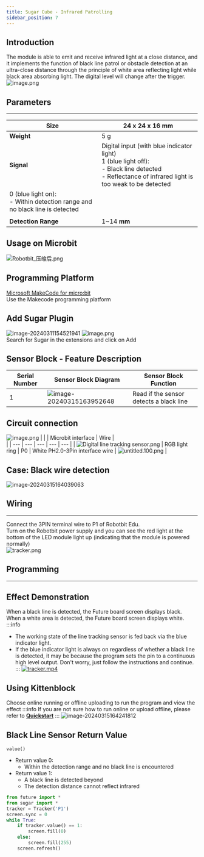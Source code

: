 ```yaml
---
title: Sugar Cube - Infrared Patrolling
sidebar_position: 7
---
```



## Introduction
The module is able to emit and receive infrared light at a close distance, and it implements the function of black line patrol or obstacle detection at an ultra-close distance through the principle of white area reflecting light while black area absorbing light. The digital level will change after the trigger.<br />![image.png](https://learn.kittenbot.cn/2024md_pic/1623395428938-72735b92-d2c7-4fbf-876c-fa2a352f337c.png)





## Parameters
---
| **Size** | 24 x 24 x 16 mm |
| --- | --- |
| **Weight** | 5 g |
| **Signal** | Digital input (with blue indicator light)<br />1 (blue light off):<br />- Black line detected<br />- Reflectance of infrared light is too weak to be detected<br />
0 (blue light on):<br />- Within detection range and no black line is detected<br /> |
|  | 
| **Detection Range** | 1~14 **mm** |





## Usage on Microbit
![Robotbit_压缩后.png](https://learn.kittenbot.cn/2024md_pic/1709112761000-c84282ba-fe71-45c1-8ad4-8e7f6fc4738f.png)





##   Programming Platform
[Microsoft MakeCode for micro:bit](https://makecode.microbit.org/#editor)<br />Use the Makecode programming platform





## Add Sugar Plugin
![image-20240311154521941](https://learn.kittenbot.cn/2024md_pic/image-20240311154521941.png)
![image.png](https://learn.kittenbot.cn/2024md_pic/1709111641678-73b61119-c29c-4b48-add7-375ce9a15935.png)<br />Search for Sugar in the extensions and click on Add





## Sensor Block - Feature Description
| Serial Number | Sensor Block Diagram | Sensor Block Function |
| --- | --- | --- |
| 1 | ![image-20240315163952648](https://learn.kittenbot.cn/2024md_pic/image-20240315163952648.png) | Read if the sensor detects a black line |





## Circuit connection
![image.png](https://learn.kittenbot.cn/2024md_pic/1709784427451-d4b007be-7103-4339-9b38-6ca14b0c826a.png)
|  |  | Microbit interface | Wire | <br /> |
| --- | --- | --- | --- | --- |
| ![Digital line tracking sensor.png](https://learn.kittenbot.cn/2024md_pic/1709792371197-7f6c8110-1530-4615-a05d-4cdee99b4912.png) | RGB light ring | P0 | White PH2.0-3Pin interface wire | ![untitled.100.png](https://learn.kittenbot.cn/2024md_pic/1694663456622-fdd52039-7a0c-451f-96a0-feabdc797516.png) |





## Case: Black wire detection
![image-20240315164039063](https://learn.kittenbot.cn/2024md_pic/image-20240315164039063.png)





## Wiring
---
Connect the 3PIN terminal wire to P1 of Robotbit Edu.<br />Turn on the Robotbit power supply and you can see the red light at the bottom of the LED module light up (indicating that the module is powered normally)<br />
![tracker.png](https://learn.kittenbot.cn/2024md_pic/1623396977794-e8bd1c93-eb47-47e3-8e1c-b42561ae9473.png)





## Programming
---





## Effect Demonstration
When a black line is detected, the Future board screen displays black. When a white area is detected, the Future board screen displays white.
:::info
- The working state of the line tracking sensor is fed back via the blue indicator light.
- If the blue indicator light is always on regardless of whether a black line is detected, it may be because the program sets the pin to a continuous high level output. Don't worry, just follow the instructions and continue.
:::
[![tracker.mp4](https://gw.alipayobjects.com/mdn/prod_resou/afts/img/A*NNs6TKOR3isAAAAAAAAAAABkARQnAQ)](https://www.yuque.com/kittenbot/hardwares/sugar-tracker?_lake_card=%7B%22status%22%3A%22done%22%2C%22name%22%3A%22tracker.mp4%22%2C%22size%22%3A%221519271%22%2C%22taskId%22%3A%22u242c2dc4-9e27-487b-b76b-3d15920d01f%22%2C%22taskType%22%3A%22upload%22%2C%22url%22%3Anull%2C%22cover%22%3Anull%2C%22videoId%22%3A%22inputs%2Fprod%2Fyuque%2F2021%2F1432972%2Fmp4%2F1623396961254-33061fda-611c-4d2b-921f-5242de4b7562.mp4%22%2C%22download%22%3Afalse%2C%22__spacing%22%3A%22both%22%2C%22id%22%3A%22Z16nb%22%2C%22margin%22%3A%7B%22top%22%3Atrue%2C%22bottom%22%3Atrue%7D%2C%22card%22%3A%22video%22%7D#Z16nb)





## Using Kittenblock
Choose online running or offline uploading to run the program and view the effect
:::info
If you are not sure how to run online or upload offline, please refer to [**Quickstart**](https://www.yuque.com/kittenbot/hardwares/eytesg#PBHya)
:::
![image-20240315164241812](https://learn.kittenbot.cn/2024md_pic/image-20240315164241812.png)





## Black Line Sensor Return Value
`value()`
- Return value 0:
   - Within the detection range and no black line is encountered
- Return value 1:
   - A black line is detected beyond
   - The detection distance cannot reflect infrared
```python
from future import *
from sugar import *
tracker = Tracker('P1')
screen.sync = 0
while True:
    if tracker.value() == 1:
        screen.fill(0)
    else:
        screen.fill(255)
    screen.refresh()
```



